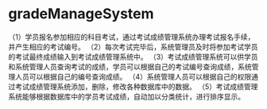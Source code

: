 # gradeManageSystem
（1）学员报名参加相应的科目考试，通过考试成绩管理系统办理考试报名手续，并产生相应的考试编号。
（2）每次考试完毕后，系统管理员及时将参加考试学员的考试最终成绩输入到考试成绩管理系统中。
（3）考试成绩管理系统可以供学员和系统管理人员查询考试的成绩，学员可以根据自己的考试编号查询成绩，系统管理人员可以根据自己的编号查询成绩。
（4）系统管理人员可以根据自己的权限通过考试成绩管理系统添加，删除，修改各种数据库中的数据。
（5）考试成绩管理系统能够根据数据库中的学员考试成绩，自动加以分类统计，进行排序显示。
